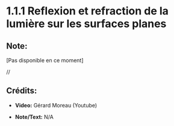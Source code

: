 # 1.1.1 Reflexion et refraction de la lumière sur les surfaces planes

## Note:

[Pas disponible en ce moment]

//

## Crédits:

- **Video:** Gérard Moreau (Youtube)

- **Note/Text:** N/A